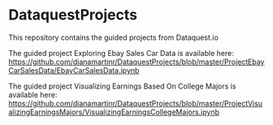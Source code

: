 # DataquestProjects
 This repository contains the guided projects from Dataquest.io
 
 The guided project Exploring Ebay Sales Car Data is available here: https://github.com/dianamartinr/DataquestProjects/blob/master/ProjectEbayCarSalesData/EbayCarSalesData.ipynb
 
 The guided project Visualizing Earnings Based On College Majors is available here:
  https://github.com/dianamartinr/DataquestProjects/blob/master/ProjectVisualizingEarningsMajors/VisualizingEarningsCollegeMajors.ipynb
